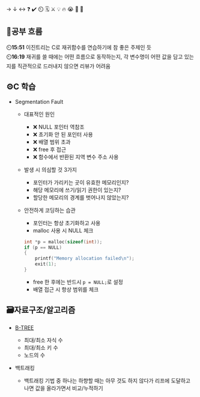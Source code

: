 → ↓ ↔ ❓ ✔️ ⏲️ 🗓️ ⚔️ 💡 🔥 😭 👏 🎵 

## 🧠공부 흐름
⏲️**15:51** 이진트리는 C로 재귀함수를 연습하기에 참 좋은 주제인 듯  
⏲️**16:19** 재귀를 쓸 때에는 어떤 흐름으로 동작하는지, 각 변수명이 어떤 값을 담고 있는지를 직관적으로 드러내지 않으면 리뷰가 어려움  

## ⚙️C 학습
- Segmentation Fault
    - 대표적인 원인
        - ❌ NULL 포인터 역참조
        - ❌ 초기화 안 된 포인터 사용
        - ❌ 배열 범위 초과
        - ❌ free 후 접근
        - ❌ 함수에서 반환된 지역 변수 주소 사용

    - 발생 시 의심할 것 3가지
        - 포인터가 가리키는 곳이 유효한 메모리인지?
        - 해당 메모리에 쓰기/읽기 권한이 있는지?
        - 할당한 메모리의 경계를 벗어나지 않았는지?

    - 안전하게 코딩하는 습관
        - 포인터는 항상 초기화하고 사용
        - malloc 사용 시 NULL 체크
        ```c
        int *p = malloc(sizeof(int));
        if (p == NULL) 
        {
            printf("Memory allocation failed\n");
            exit(1);
        }
        ```
        - free 한 후에는 반드시 ```p = NULL;```로 설정
        - 배열 접근 시 항상 범위를 체크

## 🗃️자료구조/알고리즘
- [B-TREE](https://velog.io/@emplam27/%EC%9E%90%EB%A3%8C%EA%B5%AC%EC%A1%B0-%EA%B7%B8%EB%A6%BC%EC%9C%BC%EB%A1%9C-%EC%95%8C%EC%95%84%EB%B3%B4%EB%8A%94-B-Tree#-case-3-%EC%82%AD%EC%A0%9C%ED%95%A0-key-k%EA%B0%80-%EB%82%B4%EB%B6%80-%EB%85%B8%EB%93%9C%EC%97%90-%EC%9E%88%EA%B3%A0-%EB%85%B8%EB%93%9C%EC%97%90-key-%EA%B0%9C%EC%88%98%EA%B0%80-%EC%B5%9C%EC%86%8Ckey-%EA%B0%9C%EC%88%98%EB%A7%8C%ED%81%BC-%EB%85%B8%EB%93%9C%EC%9D%98-%EC%9E%90%EC%8B%9D-key-%EA%B0%9C%EC%88%98%EB%8F%84-%EB%AA%A8%EB%91%90-%EC%B5%9C%EC%86%8C-key-%EA%B0%9C%EC%88%98%EC%9D%B8-%EA%B2%BD%EC%9A%B0)
    - 최대/최소 자식 수
    - 최대/최소 키 수
    - 노드의 수

- 백트래킹
    - 백트래킹 기법 중 하나는 하향할 때는 아무 것도 하지 않다가 리프에 도달하고 나면 값을 올라가면서 비교/누적하기

